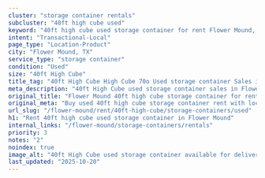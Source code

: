 ```yaml
---
cluster: "storage container rentals"
subcluster: "40ft high cube used"
keyword: "40ft high cube used storage container for rent Flower Mound, TX"
intent: "Transactional-Local"
page_type: "Location-Product"
city: "Flower Mound, TX"
service_type: "storage container"
condition: "Used"
size: "40ft High Cube"
title_tag: "40ft High Cube High Cube 70o Used storage container Sales in Flower Mound | LC Container"
meta_description: "40ft High Cube used storage container sales in Flower Mound. High cube containers with extra height. Fast delivery, competitive pricing. Serving storage containers area. Quote ID: 4N9. Call (214) 524-4168 for your free quote today."
original_title: "Flower Mound 40ft high cube storage container for rent | LC"
original_meta: "Buy used 40ft high cube storage container rent with local delivery in Flower Mound, TX. LC Container — local Since 2003. Request a fast quote today."
url_slug: "/flower-mound/rent/40ft-high-cube/storage-containers/used"
h1: "Rent 40ft high cube used storage container in Flower Mound"
internal_links: "/flower-mound/storage-containers/rentals"
priority: 3
notes: "2"
noindex: true
image_alt: "40ft High Cube used storage container available for delivery in Flower Mound"
last_updated: "2025-10-20"
---
```


<!-- TODO: Add unique city/inventory copy, images, and internal links here. -->
